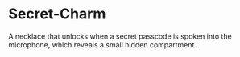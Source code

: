 # Secret-Charm
A necklace that unlocks when a secret passcode is spoken into the microphone, which reveals a small hidden compartment.
